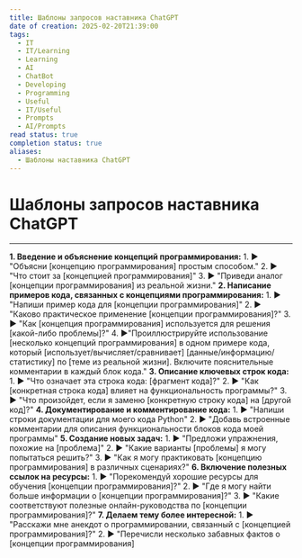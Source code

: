```yaml
---
title: Шаблоны запросов наставника ChatGPT
date of creation: 2025-02-20T21:39:00
tags:
  - IT
  - IT/Learning
  - Learning
  - AI
  - ChatBot
  - Developing
  - Programming
  - Useful
  - IT/Useful
  - Prompts
  - AI/Prompts
read status: true
completion status: true
aliases:
  - Шаблоны наставника ChatGPT
---
```

# Шаблоны запросов наставника ChatGPT
---

**1. Введение и объяснение концепций программирования:**
	1.  ► "Объясни [концепцию программирования] простым способом."
	2. ► "Что стоит за [концепцией программирования]"
	3. ► "Приведи аналог [концепции программирования] из реальной жизни."
**2. Написание примеров кода, связанных с концепциями программирования:**
	1.  ► "Напиши пример кода для [концепции программирования]"
	2. ► "Каково практическое применение [концепции программирования]?"
	3. ► "Как [концепция программирования] используется для решения [какой-либо проблемы]?"
	4. ►"Проиллюстрируйте использование [несколько концепций программирования] в одном примере кода, который [использует/вычисляет/сравнивает] [данные/информацию/статистику] по [теме из реальной жизни]. Включите пояснительные комментарии в каждый блок кода."
**3. Описание ключевых строк кода:**
	1.  ► "Что означает эта строка кода: [фрагмент кода]?"
	2. ► "Как [конкретная строка кода] влияет на функциональность программы?"
	3. ► "Что произойдет, если я заменю [конкретную строку кода] на [другой код]?"
**4. Документирование и комментирование кода:**
	1. ► "Напиши строки документации для моего кода Python"
	2. ► "Добавь встроенные комментарии для описания функциональности блоков кода моей программы"
**5. Создание новых задач:**
	1.  ► "Предложи упражнения, похожие на [проблема]"
	2. ► "Какие варианты [проблемы] я могу попытаться решить?"
	3. ► "Как я могу практиковать [концепцию программирования] в различных сценариях?"
**6. Включение полезных ссылок на ресурсы:**
	1. ► "Порекомендуй хорошие ресурсы для обучения [концепции программирования]?"
	2. ► "Где я могу найти больше информации о [концепции программирования]?"
	3. ► "Какие соответствуют полезные онлайн-руководства по [концепции программирования]?"
**7. Делаем тему более интересной:**
	1. ► "Расскажи мне анекдот о программировании, связанный с [концепцией программирования]?"
	2. ► "Перечисли несколько забавных фактов о [концепции программирования]
